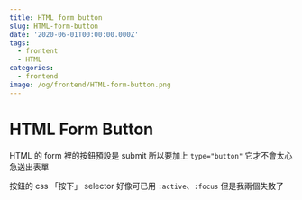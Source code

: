 ```yaml
---
title: HTML form button
slug: HTML-form-button
date: '2020-06-01T00:00:00.000Z'
tags:
  - frontent
  - HTML
categories:
  - frontend
image: /og/frontend/HTML-form-button.png
---
```


# HTML Form Button

HTML 的 form 裡的按鈕預設是 submit
所以要加上 `type="button"` 它才不會太心急送出表單

按鈕的 css 「按下」 selector 好像可已用 `:active`、`:focus`
但是我兩個失敗了
